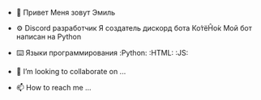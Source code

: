 - 👋 Привет
Меня зовут Эмиль

- ⚙️ Discord разработчик
Я создатель дискорд бота Ко́тёĤо́к
Мой бот написан на Python

- ⌨️ Языки программирования
:Python: :HTML: :JS: 

- 💞️ I’m looking to collaborate on ...
- 📫 How to reach me ...

